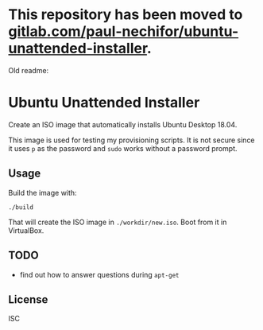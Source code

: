 # This repository has been moved to [gitlab.com/paul-nechifor/ubuntu-unattended-installer](http://gitlab.com/paul-nechifor/ubuntu-unattended-installer).

Old readme:

# Ubuntu Unattended Installer

Create an ISO image that automatically installs Ubuntu Desktop 18.04.

This image is used for testing my provisioning scripts. It is not secure since
it uses `p` as the password and `sudo` works without a password prompt.

## Usage

Build the image with:

    ./build

That will create the ISO image in `./workdir/new.iso`. Boot from it in
VirtualBox.

## TODO

- find out how to answer questions during `apt-get`

## License

ISC
